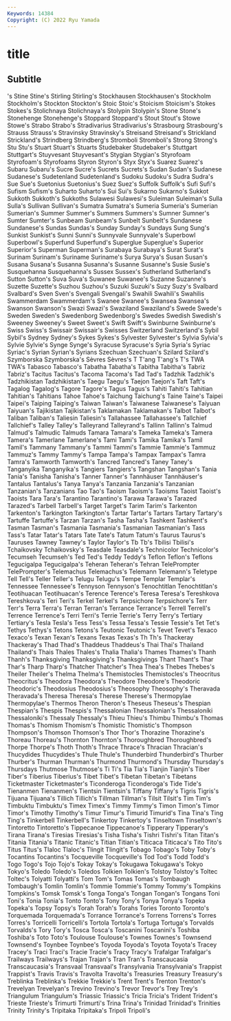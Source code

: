 ```yaml
---
Keywords: 14384
Copyright: (C) 2022 Ryu Yamada
---
```



# title

## Subtitle
's
Stine Stine's Stirling Stirling's Stockhausen Stockhausen's Stockholm Stockholm's Stockton Stockton's
Stoic Stoic's Stoicism Stoicism's Stokes Stokes's Stolichnaya Stolichnaya's Stolypin Stolypin's
Stone Stone's Stonehenge Stonehenge's Stoppard Stoppard's Stout Stout's Stowe Stowe's
Strabo Strabo's Stradivarius Stradivarius's Strasbourg Strasbourg's Strauss Strauss's Stravinsky Stravinsky's
Streisand Streisand's Strickland Strickland's Strindberg Strindberg's Stromboli Stromboli's Strong Strong's
Stu Stu's Stuart Stuart's Stuarts Studebaker Studebaker's Stuttgart Stuttgart's Stuyvesant
Stuyvesant's Stygian Stygian's Styrofoam Styrofoam's Styrofoams Styron Styron's Styx Styx's
Suarez Suarez's Subaru Subaru's Sucre Sucre's Sucrets Sucrets's Sudan Sudan's
Sudanese Sudanese's Sudetenland Sudetenland's Sudoku Sudoku's Sudra Sudra's Sue Sue's
Suetonius Suetonius's Suez Suez's Suffolk Suffolk's Sufi Sufi's Sufism Sufism's
Suharto Suharto's Sui Sui's Sukarno Sukarno's Sukkot Sukkoth Sukkoth's Sukkoths
Sulawesi Sulawesi's Suleiman Suleiman's Sulla Sulla's Sullivan Sullivan's Sumatra Sumatra's
Sumeria Sumeria's Sumerian Sumerian's Summer Summer's Summers Summers's Sumner Sumner's
Sumter Sumter's Sunbeam Sunbeam's Sunbelt Sunbelt's Sundanese Sundanese's Sundas Sundas's
Sunday Sunday's Sundays Sung Sung's Sunkist Sunkist's Sunni Sunni's Sunnyvale
Sunnyvale's Superbowl Superbowl's Superfund Superfund's Superglue Superglue's Superior Superior's Superman
Superman's Surabaya Surabaya's Surat Surat's Surinam Surinam's Suriname Suriname's Surya
Surya's Susan Susan's Susana Susana's Susanna Susanna's Susanne Susanne's Susie
Susie's Susquehanna Susquehanna's Sussex Sussex's Sutherland Sutherland's Sutton Sutton's Suva
Suva's Suwanee Suwanee's Suzanne Suzanne's Suzette Suzette's Suzhou Suzhou's Suzuki
Suzuki's Suzy Suzy's Svalbard Svalbard's Sven Sven's Svengali Svengali's Swahili
Swahili's Swahilis Swammerdam Swammerdam's Swanee Swanee's Swansea Swansea's Swanson Swanson's
Swazi Swazi's Swaziland Swaziland's Swede Swede's Sweden Sweden's Swedenborg Swedenborg's
Swedes Swedish Swedish's Sweeney Sweeney's Sweet Sweet's Swift Swift's Swinburne
Swinburne's Swiss Swiss's Swissair Swissair's Swisses Switzerland Switzerland's Sybil Sybil's
Sydney Sydney's Sykes Sykes's Sylvester Sylvester's Sylvia Sylvia's Sylvie Sylvie's
Synge Synge's Syracuse Syracuse's Syria Syria's Syriac Syriac's Syrian Syrian's
Syrians Szechuan Szechuan's Szilard Szilard's Szymborska Szymborska's Sèvres Sèvres's T
T'ang T'ang's T's TWA TWA's Tabasco Tabasco's Tabatha Tabatha's Tabitha
Tabitha's Tabriz Tabriz's Tacitus Tacitus's Tacoma Tacoma's Tad Tad's Tadzhik
Tadzhik's Tadzhikistan Tadzhikistan's Taegu Taegu's Taejon Taejon's Taft Taft's Tagalog
Tagalog's Tagore Tagore's Tagus Tagus's Tahiti Tahiti's Tahitian Tahitian's Tahitians
Tahoe Tahoe's Taichung Taichung's Taine Taine's Taipei Taipei's Taiping Taiping's
Taiwan Taiwan's Taiwanese Taiwanese's Taiyuan Taiyuan's Tajikistan Tajikistan's Taklamakan Taklamakan's
Talbot Talbot's Taliban Taliban's Taliesin Taliesin's Tallahassee Tallahassee's Tallchief Tallchief's
Talley Talley's Talleyrand Talleyrand's Tallinn Tallinn's Talmud Talmud's Talmudic Talmuds
Tamara Tamara's Tameka Tameka's Tamera Tamera's Tamerlane Tamerlane's Tami Tami's
Tamika Tamika's Tamil Tamil's Tammany Tammany's Tammi Tammi's Tammie Tammie's
Tammuz Tammuz's Tammy Tammy's Tampa Tampa's Tampax Tampax's Tamra Tamra's
Tamworth Tamworth's Tancred Tancred's Taney Taney's Tanganyika Tanganyika's Tangiers Tangiers's
Tangshan Tangshan's Tania Tania's Tanisha Tanisha's Tanner Tanner's Tannhäuser Tannhäuser's
Tantalus Tantalus's Tanya Tanya's Tanzania Tanzania's Tanzanian Tanzanian's Tanzanians Tao
Tao's Taoism Taoism's Taoisms Taoist Taoist's Taoists Tara Tara's Tarantino
Tarantino's Tarawa Tarawa's Tarazed Tarazed's Tarbell Tarbell's Target Target's Tarim
Tarim's Tarkenton Tarkenton's Tarkington Tarkington's Tartar Tartar's Tartars Tartary Tartary's
Tartuffe Tartuffe's Tarzan Tarzan's Tasha Tasha's Tashkent Tashkent's Tasman Tasman's
Tasmania Tasmania's Tasmanian Tasmanian's Tass Tass's Tatar Tatar's Tatars Tate
Tate's Tatum Tatum's Taurus Taurus's Tauruses Tawney Tawney's Taylor Taylor's
Tb Tb's Tbilisi Tbilisi's Tchaikovsky Tchaikovsky's Teasdale Teasdale's Technicolor Technicolor's
Tecumseh Tecumseh's Ted Ted's Teddy Teddy's Teflon Teflon's Teflons Tegucigalpa
Tegucigalpa's Teheran Teheran's Tehran TelePrompter TelePrompter's Telemachus Telemachus's Telemann Telemann's
Teletype Tell Tell's Teller Teller's Telugu Telugu's Tempe Templar Templar's
Tennessee Tennessee's Tennyson Tennyson's Tenochtitlan Tenochtitlan's Teotihuacan Teotihuacan's Terence Terence's
Teresa Teresa's Tereshkova Tereshkova's Teri Teri's Terkel Terkel's Terpsichore Terpsichore's
Terr Terr's Terra Terra's Terran Terran's Terrance Terrance's Terrell Terrell's
Terrence Terrence's Terri Terri's Terrie Terrie's Terry Terry's Tertiary Tertiary's
Tesla Tesla's Tess Tess's Tessa Tessa's Tessie Tessie's Tet Tet's
Tethys Tethys's Tetons Tetons's Teutonic Teutonic's Tevet Tevet's Texaco Texaco's
Texan Texan's Texans Texas Texas's Th Th's Thackeray Thackeray's Thad
Thad's Thaddeus Thaddeus's Thai Thai's Thailand Thailand's Thais Thales Thales's
Thalia Thalia's Thames Thames's Thanh Thanh's Thanksgiving Thanksgiving's Thanksgivings Thant
Thant's Thar Thar's Tharp Tharp's Thatcher Thatcher's Thea Thea's Thebes
Thebes's Theiler Theiler's Thelma Thelma's Themistocles Themistocles's Theocritus Theocritus's Theodora
Theodora's Theodore Theodore's Theodoric Theodoric's Theodosius Theodosius's Theosophy Theosophy's Theravada
Theravada's Theresa Theresa's Therese Therese's Thermopylae Thermopylae's Thermos Theron Theron's
Theseus Theseus's Thespian Thespian's Thespis Thespis's Thessalonian Thessalonian's Thessaloníki Thessaloníki's
Thessaly Thessaly's Thieu Thieu's Thimbu Thimbu's Thomas Thomas's Thomism Thomism's
Thomistic Thomistic's Thompson Thompson's Thomson Thomson's Thor Thor's Thorazine Thorazine's
Thoreau Thoreau's Thornton Thornton's Thoroughbred Thoroughbred's Thorpe Thorpe's Thoth Thoth's
Thrace Thrace's Thracian Thracian's Thucydides Thucydides's Thule Thule's Thunderbird Thunderbird's
Thurber Thurber's Thurman Thurman's Thurmond Thurmond's Thursday Thursday's Thursdays Thutmose
Thutmose's Ti Ti's Tia Tia's Tianjin Tianjin's Tiber Tiber's Tiberius
Tiberius's Tibet Tibet's Tibetan Tibetan's Tibetans Ticketmaster Ticketmaster's Ticonderoga Ticonderoga's
Tide Tide's Tienanmen Tienanmen's Tientsin Tientsin's Tiffany Tiffany's Tigris Tigris's
Tijuana Tijuana's Tillich Tillich's Tillman Tillman's Tilsit Tilsit's Tim Tim's
Timbuktu Timbuktu's Timex Timex's Timmy Timmy's Timon Timon's Timor Timor's
Timothy Timothy's Timur Timur's Timurid Timurid's Tina Tina's Ting Ting's
Tinkerbell Tinkerbell's Tinkertoy Tinkertoy's Tinseltown Tinseltown's Tintoretto Tintoretto's Tippecanoe Tippecanoe's
Tipperary Tipperary's Tirana Tirana's Tiresias Tiresias's Tisha Tisha's Tishri Tishri's
Titan Titan's Titania Titania's Titanic Titanic's Titian Titian's Titicaca Titicaca's
Tito Tito's Titus Titus's Tlaloc Tlaloc's Tlingit Tlingit's Tobago Tobago's
Toby Toby's Tocantins Tocantins's Tocqueville Tocqueville's Tod Tod's Todd Todd's
Togo Togo's Tojo Tojo's Tokay Tokay's Tokugawa Tokugawa's Tokyo Tokyo's
Toledo Toledo's Toledos Tolkien Tolkien's Tolstoy Tolstoy's Toltec Toltec's Tolyatti
Tolyatti's Tom Tom's Tomas Tomas's Tombaugh Tombaugh's Tomlin Tomlin's Tommie
Tommie's Tommy Tommy's Tompkins Tompkins's Tomsk Tomsk's Tonga Tonga's Tongan
Tongan's Tongans Toni Toni's Tonia Tonia's Tonto Tonto's Tony Tony's
Tonya Tonya's Topeka Topeka's Topsy Topsy's Torah Torah's Torahs Tories
Toronto Toronto's Torquemada Torquemada's Torrance Torrance's Torrens Torrens's Torres Torres's
Torricelli Torricelli's Tortola Tortola's Tortuga Tortuga's Torvalds Torvalds's Tory Tory's
Tosca Tosca's Toscanini Toscanini's Toshiba Toshiba's Toto Toto's Toulouse Toulouse's
Townes Townes's Townsend Townsend's Toynbee Toynbee's Toyoda Toyoda's Toyota Toyota's
Tracey Tracey's Traci Traci's Tracie Tracie's Tracy Tracy's Trafalgar Trafalgar's
Trailways Trailways's Trajan Trajan's Tran Tran's Transcaucasia Transcaucasia's Transvaal Transvaal's
Transylvania Transylvania's Trappist Trappist's Travis Travis's Travolta Travolta's Treasuries Treasury
Treasury's Treblinka Treblinka's Trekkie Trekkie's Trent Trent's Trenton Trenton's Trevelyan
Trevelyan's Trevino Trevino's Trevor Trevor's Trey Trey's Triangulum Triangulum's Triassic
Triassic's Tricia Tricia's Trident Trident's Trieste Trieste's Trimurti Trimurti's Trina
Trina's Trinidad Trinidad's Trinities Trinity Trinity's Tripitaka Tripitaka's Tripoli Tripoli's
